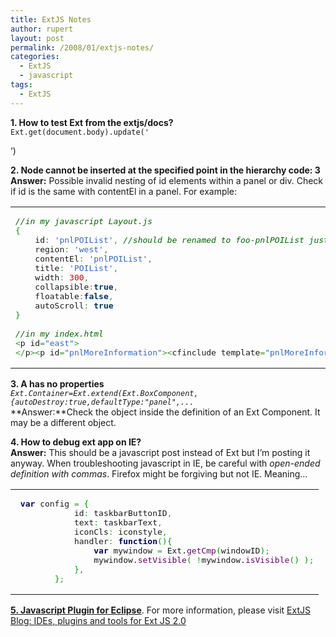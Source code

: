 ```yaml
---
title: ExtJS Notes
author: rupert
layout: post
permalink: /2008/01/extjs-notes/
categories:
  - ExtJS
  - javascript
tags:
  - ExtJS
---
```

**1. How to test Ext from the extjs/docs?**  
`Ext.get(document.body).update(' `

&#8216;)

**2. Node cannot be inserted at the specified point in the hierarchy code: 3**  
**Answer:** Possible invalid nesting of id elements within a panel or div. Check if id is the same with contentEl in a panel. For example:

<div class="wp_syntax">
  <table>
    <tr>
      <td class="code">
        <pre class="javascript" style="font-family:monospace;"><span style="color: #006600; font-style: italic;">//in my javascript Layout.js</span>
<span style="color: #009900;">&#123;</span>
    id<span style="color: #339933;">:</span> <span style="color: #3366CC;">'pnlPOIList'</span><span style="color: #339933;">,</span> <span style="color: #006600; font-style: italic;">//should be renamed to foo-pnlPOIList just to distinguish it from pnlPOIList</span>
    region<span style="color: #339933;">:</span> <span style="color: #3366CC;">'west'</span><span style="color: #339933;">,</span>
    contentEl<span style="color: #339933;">:</span> <span style="color: #3366CC;">'pnlPOIList'</span><span style="color: #339933;">,</span>
    title<span style="color: #339933;">:</span> <span style="color: #3366CC;">'POIList'</span><span style="color: #339933;">,</span>
    width<span style="color: #339933;">:</span> <span style="color: #CC0000;">300</span><span style="color: #339933;">,</span>
    collapsible<span style="color: #339933;">:</span><span style="color: #003366; font-weight: bold;">true</span><span style="color: #339933;">,</span>
    floatable<span style="color: #339933;">:</span><span style="color: #003366; font-weight: bold;">false</span><span style="color: #339933;">,</span>
    autoScroll<span style="color: #339933;">:</span> <span style="color: #003366; font-weight: bold;">true</span>
<span style="color: #009900;">&#125;</span>
&nbsp;
<span style="color: #006600; font-style: italic;">//in my index.html</span>
<span style="color: #339933;">&lt;</span>p id<span style="color: #339933;">=</span><span style="color: #3366CC;">"east"</span><span style="color: #339933;">&gt;</span>
<span style="color: #339933;">&lt;/</span>p<span style="color: #339933;">&gt;&lt;</span>p id<span style="color: #339933;">=</span><span style="color: #3366CC;">"pnlMoreInformation"</span><span style="color: #339933;">&gt;&lt;</span>cfinclude template<span style="color: #339933;">=</span><span style="color: #3366CC;">"pnlMoreInformation.cfm"</span><span style="color: #339933;">&gt;&lt;/</span>cfinclude<span style="color: #339933;">&gt;&lt;/</span>p<span style="color: #339933;">&gt;</span></pre>
      </td>
    </tr>
  </table>
</div>

**3. A has no properties**  
*`Ext.Container=Ext.extend(Ext.BoxComponent,{autoDestroy:true,defaultType:"panel",...`*  
**Answer:**Check the object inside the definition of an Ext Component. It may be a different object.

**4. How to debug ext app on IE?**  
**Answer:** This should be a javascript post instead of Ext but I&#8217;m posting it anyway. When troubleshooting javascript in IE, be careful with *open-ended definition with commas*. Firefox might be forgiving but not IE. Meaning&#8230;

<div class="wp_syntax">
  <table>
    <tr>
      <td class="code">
        <pre class="javascript" style="font-family:monospace;">	<span style="color: #000066; font-weight: bold;">var</span> config <span style="color: #339933;">=</span> <span style="color: #009900;">&#123;</span>
			id<span style="color: #339933;">:</span> taskbarButtonID<span style="color: #339933;">,</span>
			text<span style="color: #339933;">:</span> taskbarText<span style="color: #339933;">,</span>
			iconCls<span style="color: #339933;">:</span> iconstyle<span style="color: #339933;">,</span>
			handler<span style="color: #339933;">:</span> <span style="color: #000066; font-weight: bold;">function</span><span style="color: #009900;">&#40;</span><span style="color: #009900;">&#41;</span><span style="color: #009900;">&#123;</span>
				<span style="color: #000066; font-weight: bold;">var</span> mywindow <span style="color: #339933;">=</span> Ext.<span style="color: #660066;">getCmp</span><span style="color: #009900;">&#40;</span>windowID<span style="color: #009900;">&#41;</span><span style="color: #339933;">;</span>
				mywindow.<span style="color: #660066;">setVisible</span><span style="color: #009900;">&#40;</span> <span style="color: #339933;">!</span>mywindow.<span style="color: #660066;">isVisible</span><span style="color: #009900;">&#40;</span><span style="color: #009900;">&#41;</span> <span style="color: #009900;">&#41;</span><span style="color: #339933;">;</span>
			<span style="color: #009900;">&#125;</span><span style="color: #339933;">,</span>
		<span style="color: #009900;">&#125;</span><span style="color: #339933;">;</span></pre>
      </td>
    </tr>
  </table>
</div>

**[5. Javascript Plugin for Eclipse][1]**. For more information, please visit [ExtJS Blog: IDEs, plugins and tools for Ext JS 2.0 ][2]

 [1]: http://www.spket.com/demos/js.html
 [2]: http://extjs.com/blog/2008/02/01/ides-plugins-and-tools-for-ext-js-20/